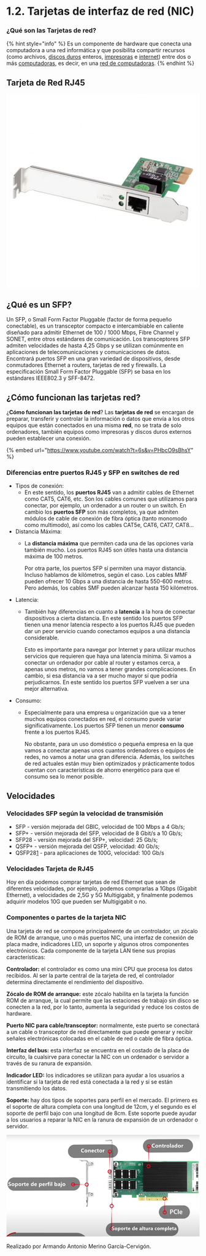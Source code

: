 # 1.2. Tarjetas de interfaz de red (NIC)

### ¿Qué son las Tarjetas de red?

{% hint style="info" %}
Es un componente de hardware que conecta una computadora a una red informática y que posibilita compartir recursos (como archivos, [discos duros](https://es.wikipedia.org/wiki/Disco\_duro) enteros, [impresoras](https://es.wikipedia.org/wiki/Impresora) e [internet](https://es.wikipedia.org/wiki/Internet)) entre dos o más [computadoras](https://es.wikipedia.org/wiki/Computadora), es decir, en una [red de computadoras](https://es.wikipedia.org/wiki/Red\_de\_computadoras).
{% endhint %}

## Tarjeta de Red RJ45

![](../.gitbook/assets/edimax-en-9260tx-e-v2-adaptador-gigabit-ethernet-pci-express.webp)



## ¿Qué es un SFP?

Un SFP, o Small Form Factor Pluggable (factor de forma pequeño conectable), es un transceptor compacto e intercambiable en caliente diseñado para admitir Ethernet de 100 / 1000 Mbps, Fibre Channel y SONET, entre otros estándares de comunicación. Los transceptores SFP admiten velocidades de hasta 4,25 Gbps y se utilizan comúnmente en aplicaciones de telecomunicaciones y comunicaciones de datos. Encontrará puertos SFP en una gran variedad de dispositivos, desde conmutadores Ethernet a routers, tarjetas de red y firewalls. La especificación Small Form Factor Pluggable (SFP) se basa en los estándares IEEE802.3 y SFF-8472.

## ¿Cómo funcionan las tarjetas red?

¿**Cómo funcionan las tarjetas de red**? Las **tarjetas de red** se encargan de preparar, transferir y controlar la información o datos que envía a los otros equipos que están conectados en una misma **red**, no se trata de solo ordenadores, también equipos como impresoras y discos duros externos pueden establecer una conexión.

{% embed url="https://www.youtube.com/watch?t=6s&v=PHbcO9sBhsY" %}

### Diferencias entre puertos RJ45 y SFP en switches de red

* Tipos de conexión:
  * En este sentido, los **puertos RJ45** van a admitir cables de Ethernet como CAT5, CAT6, etc. Son los cables comunes que utilizamos para conectar, por ejemplo, un ordenador a un router o un switch. En cambio los **puertos SFP** son más completos, ya que admiten módulos de cable de conexión de fibra óptica (tanto monomodo como multimodo), así como los cables CAT5e, CAT6, CAT7, CAT8…
* Distancia Máxima:
  *   La **distancia máxima** que permiten cada una de las opciones varía también mucho. Los puertos RJ45 son útiles hasta una distancia máxima de 100 metros.&#x20;

      Por otra parte, los puertos SFP sí permiten una mayor distancia. Incluso hablamos de kilómetros, según el caso. Los cables MMF pueden ofrecer 10 Gbps a una distancia de hasta 550-600 metros. Pero además, los cables SMF pueden alcanzar hasta 150 kilómetros.&#x20;
* Latencia:
  *   También hay diferencias en cuanto a **latencia** a la hora de conectar dispositivos a cierta distancia. En este sentido los puertos SFP tienen una menor latencia respecto a los puertos RJ45 que pueden dar un peor servicio cuando conectamos equipos a una distancia considerable.

      Esto es importante para navegar por Internet y para utilizar muchos servicios que requieren que haya una latencia mínima. Si vamos a conectar un ordenador por cable al router y estamos cerca, a apenas unos metros, no vamos a tener grandes complicaciones. En cambio, si esa distancia va a ser mucho mayor sí que podría perjudicarnos. En este sentido los puertos SFP vuelven a ser una mejor alternativa.
* Consumo:
  *   Especialmente para una empresa u organización que va a tener muchos equipos conectados en red, el consumo puede variar significativamente. Los puertos SFP tienen un menor **consumo** frente a los puertos RJ45.

      No obstante, para un uso doméstico o pequeña empresa en la que vamos a conectar apenas unos cuantos ordenadores o equipos de redes, no vamos a notar una gran diferencia. Además, los switches de red actuales están muy bien optimizados y prácticamente todos cuentan con características de ahorro energético para que el consumo sea lo menor posible.

## Velocidades

### Velocidades SFP según la velocidad de transmisión

* SFP - versión mejorada del GBIC, velocidad de 100 Mbps a 4 Gb/s;
* SFP+ - versión mejorada del SFP, velocidad de 8 Gbit/s a 10 Gb/s;
* SFP28 - versión mejorada del SFP+, velocidad: 25 Gb/s;
* QSFP+ - versión mejorada del QSFP, velocidad: 40 Gb/s;
* QSFP28[1](https://es.wikipedia.org/wiki/Transceptor\_SFP#cite\_note-1)​ - para aplicaciones de 100G, velocidad: 100 Gb/s

### Velocidades Tarjeta de RJ45

Hoy en día podemos comprar tarjetas de red Ethernet que sean de diferentes velocidades, por ejemplo, podemos comprarlas a 1Gbps (Gigabit Ethernet), a velocidades de 2,5G y 5G Multigigabit, y finalmente podemos adquirir modelos 10G que pueden ser Multigigabit o no.

### Componentes o partes de la tarjeta NIC

Una tarjeta de red se compone principalmente de un controlador, un zócalo de ROM de arranque, uno o más puertos NIC, una interfaz de conexión de placa madre, indicadores LED, un soporte y algunos otros componentes electrónicos. Cada componente de la tarjeta LAN tiene sus propias características:

**Controlador:** el controlador es como una mini CPU que procesa los datos recibidos. Al ser la parte central de la tarjeta de red, el controlador determina directamente el rendimiento del dispositivo.

**Zócalo de ROM de arranque:** este zócalo habilita en la tarjeta la función ROM de arranque, la cual permite que las estaciones de trabajo sin disco se conecten a la red, por lo tanto, aumenta la seguridad y reduce los costos de hardware.

**Puerto NIC para cable/transceptor:** normalmente, este puerto se conectará a un cable o transceptor de red directamente que puede generar y recibir señales electrónicas colocadas en el cable de red o cable de fibra óptica.

**Interfaz del bus:** esta interfaz se encuentra en el costado de la placa de circuito, la cualsirve para conectar la NIC con un ordenador o servidor a través de su ranura de expansión.

**Indicador LED:** los indicadores se utilizan para ayudar a los usuarios a identificar si la tarjeta de red está conectada a la red y si se están transmitiendo los datos.

**Soporte:** hay dos tipos de soportes para perfil en el mercado. El primero es el soporte de altura completa con una longitud de 12cm, y el segundo es el soporte de perfil bajo con una longitud de 8cm. Este soporte puede ayudar a los usuarios a reparar la NIC en la ranura de expansión de un ordenador o servidor.

![](../.gitbook/assets/componentes.png)

Realizado por Armando Antonio Merino García-Cervigón.

